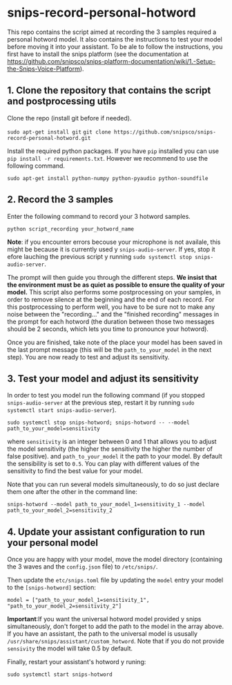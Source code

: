 # snips-record-personal-hotword

This repo contains the script aimed at recording the 3 samples required a personal hotword model. 
It also contains the instructions to test your model before moving it into your assistant. To be ale to follow the instructions, you first have to install the snips platform (see the documentation at https://github.com/snipsco/snips-platform-documentation/wiki/1.-Setup-the-Snips-Voice-Platform).

## 1. Clone the repository that contains the script and postprocessing utils

Clone the repo (install git before if needed).

```sudo apt-get install git```
```git clone https://github.com/snipsco/snips-record-personal-hotword.git```

Install the required python packages. If you have `pip` installed you can use `pip install -r requirements.txt`. However we recommend to use the following command.

```sudo apt-get install python-numpy python-pyaudio python-soundfile```


## 2. Record the 3 samples

Enter the following command to record your 3 hotword samples.

```python script_recording your_hotword_name```

**Note**: if you encounter errors becouse your microphone is not availale, this might be because it is currently used y `snips-audio-server`. If yes, stop it efore lauching the previous script y running `sudo systemctl stop snips-audio-server`.

The prompt will then guide you through the different steps. **We insist that the environment must 
be as quiet as possible to ensure the quality of your model.**
This script also performs some postprocessing on your samples, in order to remove silence at the beginning and the end of each record. 
For this postprocessing to perform well, you have to be sure not to make any noise between the 
"recording..." and the "finished recording" messages in the prompt for each hotword (the duration between those two messages should be 2 seconds, 
which lets you time to pronounce your hotword). 

Once you are finished, take note of the place your model has been saved in the last prompt message (this will be the `path_to_your_model` in the next step). You are now ready to test and adjust its sensitivity.

## 3. Test your model and adjust its sensitivity

In order to test you model run the following command (if you stopped `snips-audio-server` at the previous step, restart it by running `sudo systemctl start snips-audio-server`).

```sudo systemctl stop snips-hotword; snips-hotword -- --model path_to_your_model=sensitivity```

where `sensitivity` is an integer between 0 and 1 that allows you to adjust the model sensitivity (the higher the sensitivity the higher the number of false positive).
 and `path_to_your_model` it the path to your model. By default the sensibility is set to `0.5`. You can play with different values of the sensitivity to find the best value for your model.

Note that you can run several models simultaneously, to do so just declare them one after the other in the command line:

```snips-hotword --model path_to_your_model_1=sensitivity_1 --model path_to_your_model_2=sensitivity_2```

## 4. Update your assistant configuration to run your personal model

Once you are happy with your model, move the model directory (containing the 3 waves and the `config.json` file) to `/etc/snips/`.

Then update the `etc/snips.toml` file by updating the `model` entry your model to the `[snips-hotword]` section:

```
model = ["path_to_your_model_1=sensitivity_1", "path_to_your_model_2=sensitivity_2"]
```

**Important**:If you want the universal hotword model provided y snips simultaneously, don't forget to add the path to the model in the array above. If you have an assistant, the path to the universal model is ususally `/usr/share/snips/assistant/custom_hotword`.
Note that if you do not provide `sensivity` the model will take 0.5 by default.

Finally, restart your assistant's hotword y runing:

```sudo systemctl start snips-hotword```


